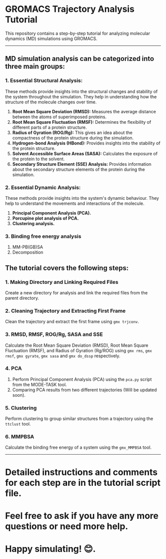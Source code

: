 # **GROMACS Trajectory Analysis Tutorial**
This repository contains a step-by-step tutorial for analyzing molecular dynamics (MD) simulations using GROMACS.

*************************************************************************************************************************************************************************************

## **MD simulation analysis can be categorized into three main groups:**
### 1. Essential Structural Analysis: 
These methods provide insights into the structural changes and stability of the system throughout the simulation. They help in understanding how the 
structure of the molecule changes over time.
1. **Root Mean Square Deviation (RMSD):** Measures the average distance between the atoms of superimposed proteins.
2. **Root Mean Square Fluctuation (RMSF):** Determines the flexibility of different parts of a protein structure.
3. **Radius of Gyration (ROG/Rg):** This gives an idea about the compactness of the protein structure during the simulation.
4. **Hydrogen-bond Analysis (HBond):** Provides insights into the stability of the protein structure.
5. **Solvent Accessible Surface Areas (SASA):** Calculates the exposure of the protein to the solvent.
6. **Secondary Structure Element (SSE) Analysis:** Provides information about the secondary structure elements of the protein during the simulation.

### 2. Essential Dynamic Analysis:
These methods provide insights into the system's dynamic behaviour. They help to understand the movements and interactions of the molecule.
1. **Principal Component Analysis (PCA).**
2. **Porcupine plot analysis of PCA.**
3. **Clustering analysis.**

### 3. Binding free energy analysis
1. MM-PB(GB)SA
2. Decomposition

## The tutorial covers the following steps:
### 1. Making Directory and Linking Required Files
Create a new directory for analysis and link the required files from the parent directory.

### 2. Cleaning Trajectory and Extracting First Frame
Clean the trajectory and extract the first frame using `gmx trjconv`.

### 3. RMSD, RMSF, ROG/Rg, SASA and SSE
Calculate the Root Mean Square Deviation (RMSD), Root Mean Square Fluctuation (RMSF), and Radius of Gyration (Rg/ROG) using `gmx rms`, `gmx rmsf`, `gmx gyrate`, `gmx sasa`  and `gmx do_dssp` respectively.

### 4. PCA
1. Perform Principal Component Analysis (PCA) using the `pca.py` script from the MODE-TASK tool.
2. Comparing PCA results from two different trajectories (Will be updated soon).

### 5. Clustering
Perform clustering to group similar structures from a trajectory using the `ttclust` tool.

### 6. MMPBSA
Calculate the binding free energy of a system using the `gmx_MMPBSA` tool.

*************************************************************************************************************************************************************************************

# Detailed instructions and comments for each step are in the tutorial script file.
# Feel free to ask if you have any more questions or need more help. 
# Happy simulating! 😊.



